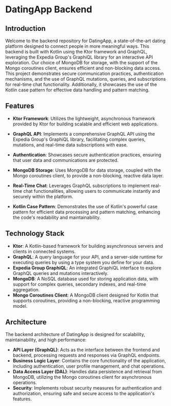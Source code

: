 # DatingApp Backend

## Introduction

Welcome to the backend repository for DatingApp, a state-of-the-art dating platform designed to connect people in more meaningful ways. This backend is built with Kotlin using the Ktor framework and GraphQL, leveraging the Expedia Group's GraphiQL library for an interactive API exploration. Our choice of MongoDB for storage, with the support of the Mongo coroutines client, ensures efficient and non-blocking data access. This project demonstrates secure communication practices, authentication mechanisms, and the use of GraphQL mutations, queries, and subscriptions for real-time chat functionality. Additionally, it showcases the use of the Kotlin case pattern for effective data handling and pattern matching.

## Features

- **Ktor Framework**: Utilizes the lightweight, asynchronous framework provided by Ktor for building scalable and efficient web applications.

- **GraphQL API**: Implements a comprehensive GraphQL API using the Expedia Group's GraphiQL library, facilitating complex queries, mutations, and real-time data subscriptions with ease.

- **Authentication**: Showcases secure authentication practices, ensuring that user data and communications are protected.

- **MongoDB Storage**: Uses MongoDB for data storage, coupled with the Mongo coroutines client, to provide a non-blocking, reactive data layer.

- **Real-Time Chat**: Leverages GraphQL subscriptions to implement real-time chat functionalities, allowing users to communicate instantly and securely within the platform.

- **Kotlin Case Pattern**: Demonstrates the use of Kotlin's powerful case pattern for efficient data processing and pattern matching, enhancing the code's readability and maintainability.

## Technology Stack

- **Ktor**: A Kotlin-based framework for building asynchronous servers and clients in connected systems.
- **GraphQL**: A query language for your API, and a server-side runtime for executing queries by using a type system you define for your data.
- **Expedia Group GraphiQL**: An integrated GraphiQL interface to explore GraphQL queries and mutations interactively.
- **MongoDB**: A NoSQL database used for storing application data, with support for complex queries, secondary indexes, and real-time aggregation.
- **Mongo Coroutines Client**: A MongoDB client designed for Kotlin that supports coroutines, providing a non-blocking, reactive programming model.

## Architecture

The backend architecture of DatingApp is designed for scalability, maintainability, and high performance:

- **API Layer (GraphQL)**: Acts as the interface between the frontend and backend, processing requests and responses via GraphQL endpoints.
- **Business Logic Layer**: Contains the core functionality of the application, including authentication, user profile management, and chat operations.
- **Data Access Layer (DAL)**: Handles data persistence and retrieval from MongoDB, utilizing the Mongo coroutines client for asynchronous operations.
- **Security**: Implements robust security measures for authentication and authorization, ensuring safe and secure access to the application's features.
